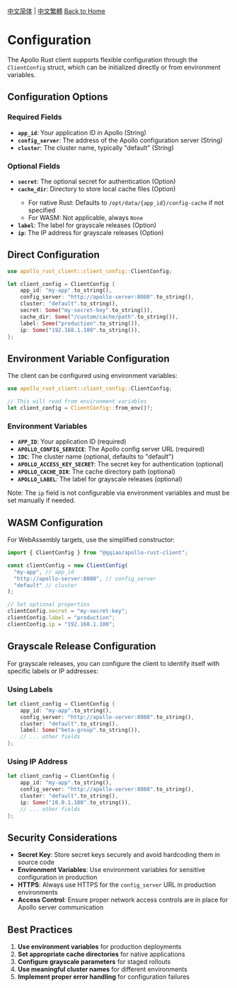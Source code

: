 [中文简体](../zh-CN/Configuration.md) | [中文繁體](../zh-TW/Configuration.md)
[Back to Home](Home.md)

# Configuration

The Apollo Rust client supports flexible configuration through the `ClientConfig` struct, which can be initialized directly or from environment variables.

## Configuration Options

### Required Fields

- **`app_id`**: Your application ID in Apollo (String)
- **`config_server`**: The address of the Apollo configuration server (String)
- **`cluster`**: The cluster name, typically "default" (String)

### Optional Fields

- **`secret`**: The optional secret for authentication (Option<String>)
- **`cache_dir`**: Directory to store local cache files (Option<String>)
  - For native Rust: Defaults to `/opt/data/{app_id}/config-cache` if not specified
  - For WASM: Not applicable, always `None`
- **`label`**: The label for grayscale releases (Option<String>)
- **`ip`**: The IP address for grayscale releases (Option<String>)

## Direct Configuration

```rust
use apollo_rust_client::client_config::ClientConfig;

let client_config = ClientConfig {
    app_id: "my-app".to_string(),
    config_server: "http://apollo-server:8080".to_string(),
    cluster: "default".to_string(),
    secret: Some("my-secret-key".to_string()),
    cache_dir: Some("/custom/cache/path".to_string()),
    label: Some("production".to_string()),
    ip: Some("192.168.1.100".to_string()),
};
```

## Environment Variable Configuration

The client can be configured using environment variables:

```rust
use apollo_rust_client::client_config::ClientConfig;

// This will read from environment variables
let client_config = ClientConfig::from_env()?;
```

### Environment Variables

- **`APP_ID`**: Your application ID (required)
- **`APOLLO_CONFIG_SERVICE`**: The Apollo config server URL (required)
- **`IDC`**: The cluster name (optional, defaults to "default")
- **`APOLLO_ACCESS_KEY_SECRET`**: The secret key for authentication (optional)
- **`APOLLO_CACHE_DIR`**: The cache directory path (optional)
- **`APOLLO_LABEL`**: The label for grayscale releases (optional)

Note: The `ip` field is not configurable via environment variables and must be set manually if needed.

## WASM Configuration

For WebAssembly targets, use the simplified constructor:

```javascript
import { ClientConfig } from "@qqiao/apollo-rust-client";

const clientConfig = new ClientConfig(
  "my-app", // app_id
  "http://apollo-server:8080", // config_server
  "default" // cluster
);

// Set optional properties
clientConfig.secret = "my-secret-key";
clientConfig.label = "production";
clientConfig.ip = "192.168.1.100";
```

## Grayscale Release Configuration

For grayscale releases, you can configure the client to identify itself with specific labels or IP addresses:

### Using Labels

```rust
let client_config = ClientConfig {
    app_id: "my-app".to_string(),
    config_server: "http://apollo-server:8080".to_string(),
    cluster: "default".to_string(),
    label: Some("beta-group".to_string()),
    // ... other fields
};
```

### Using IP Address

```rust
let client_config = ClientConfig {
    app_id: "my-app".to_string(),
    config_server: "http://apollo-server:8080".to_string(),
    cluster: "default".to_string(),
    ip: Some("10.0.1.100".to_string()),
    // ... other fields
};
```

## Security Considerations

- **Secret Key**: Store secret keys securely and avoid hardcoding them in source code
- **Environment Variables**: Use environment variables for sensitive configuration in production
- **HTTPS**: Always use HTTPS for the `config_server` URL in production environments
- **Access Control**: Ensure proper network access controls are in place for Apollo server communication

## Best Practices

1. **Use environment variables** for production deployments
2. **Set appropriate cache directories** for native applications
3. **Configure grayscale parameters** for staged rollouts
4. **Use meaningful cluster names** for different environments
5. **Implement proper error handling** for configuration failures
